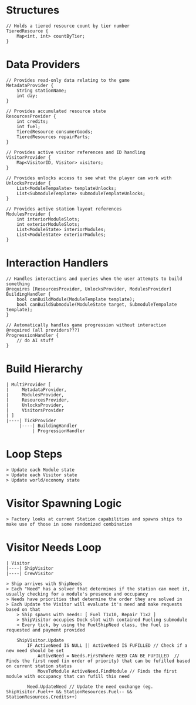 # Structures
    // Holds a tiered resource count by tier number
    TieredResource {
        Map<int, int> countByTier;
    }

# Data Providers
    // Provides read-only data relating to the game
    MetadataProvider {
        String stationName;
        int day;
    }

    // Provides accumulated resource state
    ResourcesProvider {
        int credits;
        int fuel;
        TieredResource consumerGoods;
        TieredResources repairParts;
    }

    // Provides active visitor references and ID handling
    VisitorProvider {
        Map<VisitorID, Visitor> visitors;
    }

    // Provides unlocks access to see what the player can work with
    UnlocksProvider {
        List<ModuleTempalate> templateUnlocks;
        List<SubmoduleTemplate> submoduleTemplateUnlocks;
    }

    // Provides active station layout references
    ModulesProvider {
        int interiorModuleSlots;
        int exteriorModuleSlots;
        List<ModuleState> interiorModules;
        List<ModuleState> exteriorModules;
    }

# Interaction Handlers
    // Handles interactions and queries when the user attempts to build something
    @requires [ResourcesProvider, UnlocksProvider, ModulesProvider]
    BuildingHandler {
        bool canBuildModule(ModuleTemplate template);
        bool canBuildSubmodule(ModuleState target, SubmoduleTempalate template);
    }

    // Automatically handles game progression without interaction
    @required (all providers???)
    ProgressionHandler {
        // do AI stuff
    }

# Build Hierarchy
    | MultiProvider [
    |     MetadataProvider,
    |     ModulesProvider,
    |     ResourcesProvider,
    |     UnlocksProvider,
    |     VisitorsProvider
    | ]
    |----| TickProvider
         |----| BuildingHandler
              | ProgressionHandler


# Loop Steps
    > Update each Module state
    > Update each Visitor state
    > Update world/economy state

# Visitor Spawning Logic
    > Factory looks at current Station capabilities and spawns ships to make use of those in some randomized combination

# Visitor Needs Loop
    | Visitor
    |----| ShipVisitor
    |----| CrewVisitor

    > Ship arrives with ShipNeeds
    > Each "Need" has a solver that determines if the station can meet it, usually checking for a module's presence and occupancy
    > Needs have priorities that determine the order they are solved in
    > Each Update the Visitor will evaluate it's need and make requests based on that
        > Ship spawns with needs: [ Fuel T1x10, Repair T1x2 ]
        > ShipVisitor occupies Dock slot with contained Fueling submodule
        > Every tick, by using the FuelShipNeed class, the fuel is requested and payment provided

        ShipVisitor.Update
            IF ActiveNeed IS NULL || ActiveNeed IS FUFILLED // Check if a new need should be set
                ActiveNeed = Needs.FirstWhere NEED CAN BE FUFILLED  // Finds the first need (in order of priority) that can be fufilled based on current station status
                MoveToModule ActiveNeed.FindModule // Finds the first module with occupancy that can fufill this need
            
            Need.UpdateNeed // Update the need exchange (eg. ShipVisitor.Fuel++ && StationResources.Fuel-- && StationResources.Credits++)

                